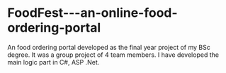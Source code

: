 # FoodFest---an-online-food-ordering-portal
An food ordering portal developed as the final year project of my BSc degree. It was a group project of 4 team members. I have developed the main logic part in C#, ASP .Net.
